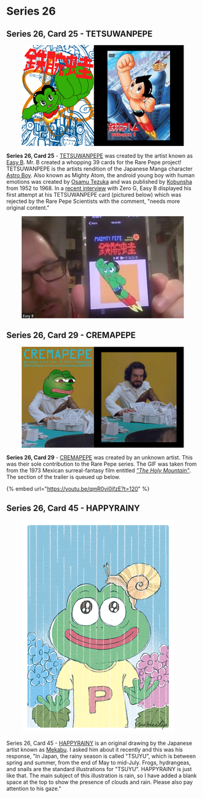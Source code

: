 # Series 26

## Series 26, Card 25 - TETSUWANPEPE

<figure><img src="../../../.gitbook/assets/S26 C25 - TETSUWANPEPE card and source.png" alt=""><figcaption></figcaption></figure>

**Series 26, Card 25** - [TETSUWANPEPE](https://pepe.wtf/asset/TETSUWANPEPE) was created by the artist known as [Easy B](https://pepe.wtf/artists/Easy-B). Mr. B created a whopping 39 cards for the Rare Pepe project! TETSUWANPEPE is the artists rendition of the Japanese Manga character [Astro Boy](https://en.wikipedia.org/wiki/Astro\_Boy). Also known as Mighty Atom, the android young boy with human emotions was created by [Osamu Tezuka](https://en.wikipedia.org/wiki/Osamu\_Tezuka) and was published by [Kobunsha](https://en.wikipedia.org/wiki/Kobunsha) from 1952 to 1968. In a [recent interview](https://youtu.be/SEL23QKS\_SQ) with Zero G, Easy B displayed his first attempt at his TETSUWANPEPE card (pictured below) which was rejected by the Rare Pepe Scientists with the comment, "needs more original content."&#x20;

<figure><img src="../../../.gitbook/assets/S26 C25 rejected - needs more original content copy.png" alt=""><figcaption></figcaption></figure>

## Series 26, Card 29 - CREMAPEPE

<figure><img src="../../../.gitbook/assets/S26 C29 CREMAPEPE card and source.jpg" alt=""><figcaption></figcaption></figure>

**Series 26, Card 29** - [CREMAPEPE](https://pepe.wtf/asset/CREMAPEPE) was created by an unknown artist. This was their sole contribution to the Rare Pepe series. The GIF was taken from from the 1973 Mexican surreal-fantasy film entitled [_"The Holy Mountain"_](https://en.wikipedia.org/wiki/The\_Holy\_Mountain\_\(1973\_film\)). The section of the trailer is queued up below.&#x20;

{% embed url="https://youtu.be/qmR0vi0ifzE?t=120" %}

## Series 26, Card 45 - HAPPYRAINY

<figure><img src="../../../.gitbook/assets/S26 C45 - HAPPYRAINY.png" alt=""><figcaption></figcaption></figure>

Series 26, Card 45 - [HAPPYRAINY](https://pepe.wtf/asset/HAPPYRAINY) is an original drawing by the Japanese artist known as [Mekabu](https://pepe.wtf/artists/Mekabu). I asked him about it recently and this was his response, "In Japan, the rainy season is called "TSUYU", which is between spring and summer, from the end of May to mid-July. Frogs, hydrangeas, and snails are the standard illustrations for "TSUYU". HAPPYRAINY is just like that. The main subject of this illustration is rain, so I have added a blank space at the top to show the presence of clouds and rain. Please also pay attention to his gaze."
